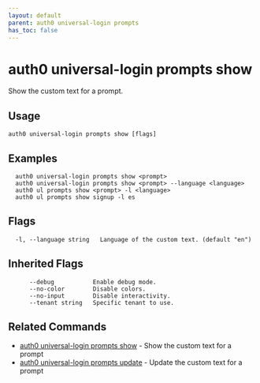 ```yaml
---
layout: default
parent: auth0 universal-login prompts
has_toc: false
---
```

# auth0 universal-login prompts show

Show the custom text for a prompt.

## Usage
```
auth0 universal-login prompts show [flags]
```

## Examples

```
  auth0 universal-login prompts show <prompt>
  auth0 universal-login prompts show <prompt> --language <language>
  auth0 ul prompts show <prompt> -l <language>
  auth0 ul prompts show signup -l es
```


## Flags

```
  -l, --language string   Language of the custom text. (default "en")
```


## Inherited Flags

```
      --debug           Enable debug mode.
      --no-color        Disable colors.
      --no-input        Disable interactivity.
      --tenant string   Specific tenant to use.
```


## Related Commands

- [auth0 universal-login prompts show](auth0_universal-login_prompts_show.md) - Show the custom text for a prompt
- [auth0 universal-login prompts update](auth0_universal-login_prompts_update.md) - Update the custom text for a prompt


